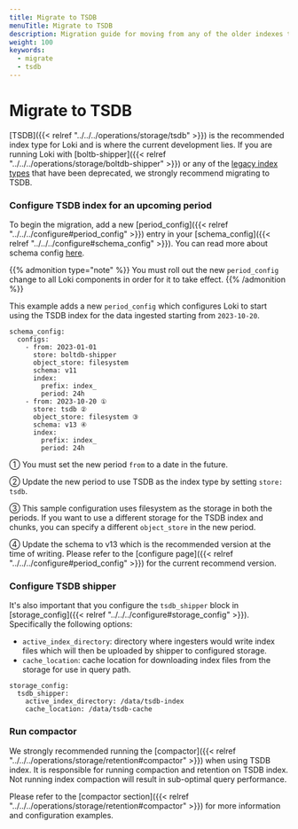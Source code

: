 ```yaml
---
title: Migrate to TSDB
menuTitle: Migrate to TSDB
description: Migration guide for moving from any of the older indexes to TSDB
weight: 100
keywords:
  - migrate
  - tsdb
---
```


# Migrate to TSDB

[TSDB]({{< relref "../../../operations/storage/tsdb" >}}) is the recommended index type for Loki and is where the current development lies.
If you are running Loki with [boltb-shipper]({{< relref "../../../operations/storage/boltdb-shipper" >}}) or any of the [legacy index types](https://grafana.com/docs/loki/latest/configure/storage/#index-storage) that have been deprecated,
we strongly recommend migrating to TSDB.


### Configure TSDB index for an upcoming period

To begin the migration, add a new [period_config]({{< relref "../../../configure#period_config" >}}) entry in your [schema_config]({{< relref "../../../configure#schema_config" >}}).
You can read more about schema config [here](https://grafana.com/docs/loki/latest/configure/storage/#schema-config).

{{% admonition type="note" %}}
You must roll out the new `period_config` change to all Loki components in order for it to take effect.
{{% /admonition %}}

This example adds a new `period_config` which configures Loki to start using the TSDB index for the data ingested starting from `2023-10-20`.

```
schema_config:
  configs:
    - from: 2023-01-01
      store: boltdb-shipper
      object_store: filesystem
      schema: v11
      index:
        prefix: index_
        period: 24h
    - from: 2023-10-20 ①
      store: tsdb ②
      object_store: filesystem ③
      schema: v13 ④
      index:
        prefix: index_
        period: 24h
```

①  You must set the new period `from` to a date in the future.

②  Update the new period to use TSDB as the index type by setting `store: tsdb`.

③  This sample configuration uses filesystem as the storage in both the periods. If you want to use a different storage for the TSDB index and chunks, you can specify a different `object_store` in the new period.

④  Update the schema to v13 which is the recommended version at the time of writing. Please refer to the [configure page]({{< relref "../../../configure#period_config" >}}) for the current recommend version.

### Configure TSDB shipper

It's also important that you configure the `tsdb_shipper` block in [storage_config]({{< relref "../../../configure#storage_config" >}}). Specifically the following options:
- `active_index_directory`: directory where ingesters would write index files which will then be uploaded by shipper to configured storage.
- `cache_location`: cache location for downloading index files from the storage for use in query path.

```
storage_config:
  tsdb_shipper:
    active_index_directory: /data/tsdb-index
    cache_location: /data/tsdb-cache
```

### Run compactor

We strongly recommended running the [compactor]({{< relref "../../../operations/storage/retention#compactor" >}}) when using TSDB index. It is responsible for running compaction and retention on TSDB index.
Not running index compaction will result in sub-optimal query performance.

Please refer to the [compactor section]({{< relref "../../../operations/storage/retention#compactor" >}}) for more information and configuration examples.

